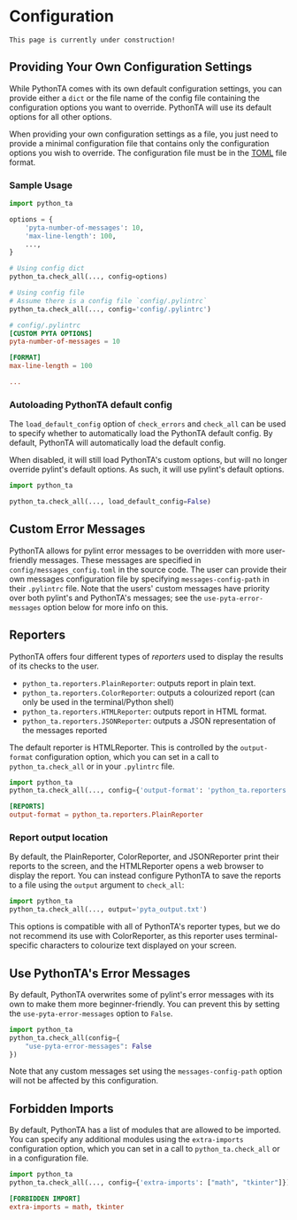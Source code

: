 # Configuration

```{note}
This page is currently under construction!
```

## Providing Your Own Configuration Settings

While PythonTA comes with its own default configuration settings, you can provide either a `dict` or the file name of the config file containing the configuration options you want to override. PythonTA will use its default options for all other options.

When providing your own configuration settings as a file, you just need to provide a minimal configuration file that contains only the configuration options you wish to override. The configuration file must be in the [TOML](https://toml.io/en/v1.0.0) file format.

### Sample Usage

```python
import python_ta

options = {
    'pyta-number-of-messages': 10,
    'max-line-length': 100,
    ...,
}

# Using config dict
python_ta.check_all(..., config=options)

# Using config file
# Assume there is a config file `config/.pylintrc`
python_ta.check_all(..., config='config/.pylintrc')
```

```toml
# config/.pylintrc
[CUSTOM PYTA OPTIONS]
pyta-number-of-messages = 10

[FORMAT]
max-line-length = 100

...
```

### Autoloading PythonTA default config

The `load_default_config` option of `check_errors` and `check_all` can be used to specify whether to automatically load the PythonTA default config. By default, PythonTA will automatically load the default config.

When disabled, it will still load PythonTA's custom options, but will no longer override pylint's default options. As such, it will use pylint's default options.

```python
import python_ta

python_ta.check_all(..., load_default_config=False)
```

## Custom Error Messages

PythonTA allows for pylint error messages to be overridden with more user-friendly messages.
These messages are specified in `config/messages_config.toml` in the source code.
The user can provide their own messages configuration file by specifying `messages-config-path` in their `.pylintrc` file.
Note that the users' custom messages have priority over both pylint's and PythonTA's messages; see the `use-pyta-error-messages`
option below for more info on this.

## Reporters

PythonTA offers four different types of _reporters_ used to display the results of its checks to the user.

- `python_ta.reporters.PlainReporter`: outputs report in plain text.
- `python_ta.reporters.ColorReporter`: outputs a colourized report (can only be used in the terminal/Python shell)
- `python_ta.reporters.HTMLReporter`: outputs report in HTML format.
- `python_ta.reporters.JSONReporter`: outputs a JSON representation of the messages reported

The default reporter is HTMLReporter.
This is controlled by the `output-format` configuration option, which you can set in a call to `python_ta.check_all` or in your `.pylintrc` file.

```python
import python_ta
python_ta.check_all(..., config={'output-format': 'python_ta.reporters.PlainReporter'})
```

```toml
[REPORTS]
output-format = python_ta.reporters.PlainReporter
```

### Report output location

By default, the PlainReporter, ColorReporter, and JSONReporter print their reports to the screen,
and the HTMLReporter opens a web browser to display the report.
You can instead configure PythonTA to save the reports to a file using the `output` argument to `check_all`:

```python
import python_ta
python_ta.check_all(..., output='pyta_output.txt')
```

This options is compatible with all of PythonTA's reporter types, but we do not recommend its use with ColorReporter,
as this reporter uses terminal-specific characters to colourize text displayed on your screen.

## Use PythonTA's Error Messages

By default, PythonTA overwrites some of pylint's error messages with its own to make them more beginner-friendly. You can
prevent this by setting the `use-pyta-error-messages` option to `False`.

```python
import python_ta
python_ta.check_all(config={
    "use-pyta-error-messages": False
})
```

Note that any custom messages set using the `messages-config-path` option will not be affected by this configuration.

## Forbidden Imports

By default, PythonTA has a list of modules that are allowed to be imported. You can specify any additional modules using the `extra-imports` configuration option, which you can set in a call to `python_ta.check_all` or in a configuration file.

```python
import python_ta
python_ta.check_all(..., config={'extra-imports': ["math", "tkinter"]})
```

```toml
[FORBIDDEN IMPORT]
extra-imports = math, tkinter
```
